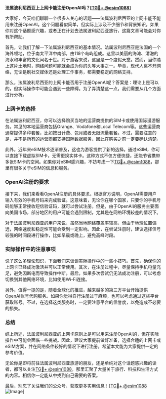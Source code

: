 **法属波利尼西亚上上网卡能注册OpenAI吗？[[TG💪+ @esim1088](https://t.me/s/esim1088)]**

大家好，今天咱们聊聊一个很多人关心的话题——法属波利尼西亚的上网卡能不能用来注册OpenAI。这个问题看似简单，但实际上涉及不少细节和背景知识。如果你对这个话题感兴趣，或者正在计划去法属波利尼西亚旅行，这篇文章可能会对你有所帮助。

首先，让我们了解一下法属波利尼西亚的基本情况。法属波利尼西亚是法国的一个海外领地，位于南太平洋中南部，由118个岛屿组成。这里以美丽的海滩、清澈的海水和丰富的文化闻名于世。对于游客来说，这里是一个度假天堂。然而，当你踏上这片土地时，网络问题可能就会成为你的头等大事之一。毕竟，现代人离不开网络，无论是刷社交媒体还是处理工作事务，都需要稳定的网络支持。

那么，法属波利尼西亚的上网卡能否用于注册OpenAI呢？答案是：理论上是可以的，但实际操作中可能会遇到一些障碍。为了弄清楚这一点，我们需要从几个方面进行分析。

### 上网卡的选择

在法属波利尼西亚，你可以选择购买当地的运营商提供的SIM卡或使用国际漫游服务。常见的本地运营商包括Orange、Vodafone和Local Telecom等。这些运营商通常提供多种套餐，比如按日计费、包月或者无限流量套餐。不过，需要注意的是，并不是所有的运营商都支持国际数据服务，因此在购买之前一定要确认清楚。

此外，近年来eSIM技术逐渐普及，这也为游客提供了新的选择。通过eSIM，你可以直接下载虚拟SIM卡，无需更换实体卡。这种方式不仅方便快捷，还能节省携带多张SIM卡的空间。如果你对eSIM感兴趣，不妨考虑一下[TG💪+ @esim1088](https://t.me/s/esim1088)，那里有很多关于eSIM的信息和服务。

### OpenAI注册的要求

接下来，我们来看看OpenAI注册的具体要求。根据官方说明，OpenAI需要用户输入有效的手机号码来完成验证。这意味着，无论你在哪个国家，只要你的手机号码能够正常接收短信验证码，就可以尝试注册。但是，由于OpenAI的服务主要面向美国市场，部分地区的用户可能会遇到限制，尤其是在网络环境较差的情况下。

对于法属波利尼西亚的用户来说，虽然当地网络覆盖率较高，但由于地理位置偏远，网络速度和稳定性可能会受到一定影响。因此，在尝试注册时，建议选择信号较强的时间段进行操作，比如早晨或晚上，避免高峰时段。

### 实际操作中的注意事项

说了这么多理论知识，下面我们来谈谈实际操作中的一些小技巧。首先，确保你的上网卡已经成功激活并可以正常使用。其次，在注册过程中，尽量保持手机电量充足，避免因断电而导致操作中断。最后，如果多次尝试仍无法成功注册，可以考虑切换到其他网络环境，比如使用Wi-Fi连接。

另外，值得一提的是，随着全球化的推进，越来越多的第三方平台开始提供OpenAI账号代购服务。如果你觉得自行注册过于麻烦，也可以考虑通过这些平台获取账号。不过，在选择这类服务时，一定要注意平台的信誉度，以免造成不必要的损失。

### 总结

综上所述，法属波利尼西亚的上网卡原则上是可以用来注册OpenAI的，但在实际操作中可能会面临一些挑战。因此，建议大家提前做好准备，选择合适的上网卡或eSIM方案，并在网络条件较好的情况下进行注册。希望本文能为大家提供一定的参考价值。

无论你是即将前往法属波利尼西亚旅游的朋友，还是单纯对这个话题感兴趣的读者，都可以关注[TG💪+ @esim1088](https://t.me/s/esim1088)，那里汇聚了大量关于旅行、科技和生活方式的内容。相信你一定能从中找到自己需要的答案。

最后，别忘了关注我们的公众号，获取更多实用信息！[[TG💪+ @esim1088](https://t.me/s/esim1088) ![Image](https://i.postimg.cc/4NQfJmqS/Snipaste-2025-05-13-00-14-12.png)]
